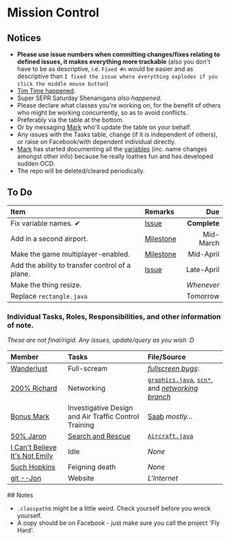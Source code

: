Mission Control
========

## Notices
* __Please use issue numbers when committing changes/fixes relating to defined issues, it makes everything more trackable__ (also you don't have to be as descriptive, i.e. `Fixed #n` would be easier and as descriptive than `I fixed the issue where everything explodes if you click the middle mouse button`)
* [Tim Time happened](https://github.com/MWUK/Fly-Hard/blob/master/Docs/Tim%20Time/28-2-14.md).
* Super SEPR Saturday Shenanigans _also happened._ 
* Please declare what classes you're working on, for the benefit of others who might be working concurrently, so as to avoid conflicts.
 * Preferably via the table at the bottom.
 * Or by messaging [Mark](http://github.com/MWUK) who'll update the table on your behalf.
* Any issues with the Tasks table, change (if it is independent of others), or raise on Facebook/with dependent individual directly.
* [Mark](https://github.com/MWUK) has started documenting all the [variables](https://github.com/MWUK/Fly-Hard/wiki/Variables) (inc. name changes amongst other info) because he really loathes fun and has developed sudden OCD.
* The repo will be deleted/cleared periodically.

## To Do

| Item | Remarks | Due |
|:-----|:--------|----:|
| Fix variable names. ✔ | [Issue](https://github.com/mwuk/fly-hard/issues/2) | __Complete__ |
| Add in a second airport. | [Milestone](https://github.com/MWUK/Fly-Hard/issues?milestone=2&page=1&sort=created&state=open) | Mid-March |
| Make the game multiplayer-enabled. | [Milestone](https://github.com/MWUK/Fly-Hard/issues?direction=asc&milestone=3&page=1&sort=created&state=open)| Mid-April |
| Add the ability to transfer control of a plane. | [Issue](https://github.com/MWUK/Fly-Hard/issues/5) | Late-April |
| Make the thing resize. |  | _Whenever_ |
| Replace `rectangle.java` | | Tomorrow |

### Individual Tasks, Roles, Responsibilities, and other information of note.

_These are not final/rigid. Any issues, update/query as you wish :D_

| Member | Tasks | File/Source |
|:-------|:-----|:------------|
| [Wanderlust](http://github.com/a-random-oracle) | Full-scream | [_fullscreen bugs_](https://github.com/MWUK/Fly-Hard/issues?milestone=5&state=open): <not currently editimg anything>|
| [200% Richard](http://github.com/RMCKirby) | Networking | [`graphics.java`](https://github.com/MWUK/Fly-Hard/blob/master/BTC/src/lib/jog/graphics.java), [`scn*`](https://github.com/MWUK/Fly-Hard/tree/master/BTC/src/scn), and [_networking branch_](https://github.com/MWUK/Fly-Hard/tree/networking) |
| [Bonus Mark](http://github.com/MWUK) | Investigative Design and Air Traffic Control Training |  [Saab](http://www.saabgroup.com/Global/Documents%20and%20Images/Civil%20Security/Air%20Transportation%20and%20Airport%20Security/e-Strip/E-Strip-WEB.pdf) _mostly…_ |
| [50% Jaron](http://github.com/JaronAli) | [Search and Rescue](https://github.com/MWUK/FlyHard/issues/10) | [`Aircraft.java`](https://github.com/MWUK/Fly-Hard/blob/master/BTC/src/scn/Aircraft.java) |
| [I Can't Believe It's Not Emily](http://github.com/Emily-Hall) | Idle | _None_ |
| [Such Hopkins](http://github.com/Salvner) | Feigning death | _None_ |
| [git --Jon](http://github.com/Lixquid) | Website | _L'Internet_ |

## Notes

* `.classpath`s might be a little weird. Check yourself before you wreck yourself. 
 * A copy should be on Facebook - just make sure you call the project 'Fly Hard'.
